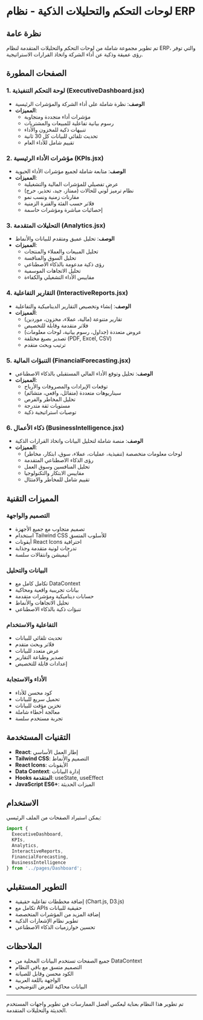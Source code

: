 # لوحات التحكم والتحليلات الذكية - نظام ERP

## نظرة عامة
تم تطوير مجموعة شاملة من لوحات التحكم والتحليلات المتقدمة لنظام ERP، والتي توفر رؤى عميقة وذكية عن أداء الشركة واتخاذ القرارات الاستراتيجية.

## الصفحات المطورة

### 1. لوحة التحكم التنفيذية (ExecutiveDashboard.jsx)
- **الوصف**: نظرة شاملة على أداء الشركة والمؤشرات الرئيسية
- **المميزات**:
  - مؤشرات أداء متجددة ومتجاوبة
  - رسوم بيانية تفاعلية للمبيعات والمشتريات
  - تنبيهات ذكية للمخزون والأداء
  - تحديث تلقائي للبيانات كل 30 ثانية
  - تقييم شامل للأداء العام

### 2. مؤشرات الأداء الرئيسية (KPIs.jsx)
- **الوصف**: متابعة شاملة لجميع مؤشرات الأداء الحيوية
- **المميزات**:
  - عرض تفصيلي للمؤشرات المالية والتشغيلية
  - نظام ترميز لوني للحالات (ممتاز، جيد، تحذير، حرج)
  - مقارنات زمنية ونسب نمو
  - فلاتر حسب الفئة والفترة الزمنية
  - إحصائيات مباشرة ومؤشرات حاسمة

### 3. التحليلات المتقدمة (Analytics.jsx)
- **الوصف**: تحليل عميق ومتقدم للبيانات والأنماط
- **المميزات**:
  - تحليل المبيعات والعملاء والمنتجات
  - تحليل السوق والمنافسة
  - رؤى ذكية مدعومة بالذكاء الاصطناعي
  - تحليل الاتجاهات الموسمية
  - مقاييس الأداء التشغيلي والكفاءة

### 4. التقارير التفاعلية (InteractiveReports.jsx)
- **الوصف**: إنشاء وتخصيص التقارير الديناميكية والتفاعلية
- **المميزات**:
  - تقارير متنوعة (مالية، عملاء، مخزون، موردين)
  - فلاتر متقدمة وقابلة للتخصيص
  - عروض متعددة (جداول، رسوم بيانية، لوحات معلومات)
  - تصدير بصيغ مختلفة (PDF, Excel, CSV)
  - ترتيب وبحث متقدم

### 5. التنبؤات المالية (FinancialForecasting.jsx)
- **الوصف**: تحليل وتوقع الأداء المالي المستقبلي بالذكاء الاصطناعي
- **المميزات**:
  - توقعات الإيرادات والمصروفات والأرباح
  - سيناريوهات متعددة (متفائل، واقعي، متشائم)
  - تحليل المخاطر والفرص
  - مستويات ثقة متدرجة
  - توصيات استراتيجية ذكية

### 6. ذكاء الأعمال (BusinessIntelligence.jsx)
- **الوصف**: منصة شاملة لتحليل البيانات واتخاذ القرارات الذكية
- **المميزات**:
  - لوحات معلومات متخصصة (تنفيذية، عمليات، عملاء، سوق، ابتكار، مخاطر)
  - رؤى الذكاء الاصطناعي المتقدمة
  - تحليل المنافسين وسوق العمل
  - مقاييس الابتكار والتكنولوجيا
  - تقييم شامل للمخاطر والامتثال

## المميزات التقنية

### التصميم والواجهة
- تصميم متجاوب مع جميع الأجهزة
- استخدام Tailwind CSS للأسلوب المتسق
- أيقونات React Icons احترافية
- تدرجات لونية متقدمة وجذابة
- أنيميشن وانتقالات سلسة

### البيانات والتحليل
- تكامل كامل مع DataContext
- بيانات تجريبية واقعية ومحاكية
- حسابات ديناميكية ومؤشرات متقدمة
- تحليل الاتجاهات والأنماط
- تنبؤات ذكية بالذكاء الاصطناعي

### التفاعلية والاستخدام
- تحديث تلقائي للبيانات
- فلاتر وبحث متقدم
- عرض متعدد للبيانات
- تصدير وطباعة التقارير
- إعدادات قابلة للتخصيص

### الأداء والاستجابة
- كود محسن للأداء
- تحميل سريع للبيانات
- تخزين مؤقت للبيانات
- معالجة أخطاء شاملة
- تجربة مستخدم سلسة

## التقنيات المستخدمة
- **React**: إطار العمل الأساسي
- **Tailwind CSS**: التصميم والأنماط
- **React Icons**: الأيقونات
- **Data Context**: إدارة البيانات
- **Hooks المتقدمة**: useState, useEffect
- **JavaScript ES6+**: الميزات الحديثة

## الاستخدام
يمكن استيراد الصفحات من الملف الرئيسي:

```javascript
import { 
  ExecutiveDashboard,
  KPIs,
  Analytics,
  InteractiveReports,
  FinancialForecasting,
  BusinessIntelligence 
} from '../pages/Dashboard';
```

## التطوير المستقبلي
- إضافة مخططات تفاعلية حقيقية (Chart.js, D3.js)
- تكامل مع APIs حقيقية للبيانات
- إضافة المزيد من المؤشرات المتخصصة
- تطوير نظام الإشعارات الذكية
- تحسين خوارزميات الذكاء الاصطناعي

## الملاحظات
- جميع الصفحات تستخدم البيانات المحلية من DataContext
- التصميم متسق مع باقي النظام
- الكود محسن وقابل للصيانة
- الواجهة باللغة العربية
- البيانات محاكية للعرض التوضيحي

---
تم تطوير هذا النظام بعناية ليعكس أفضل الممارسات في تطوير واجهات المستخدم الحديثة والتحليلات المتقدمة.